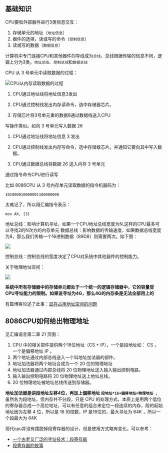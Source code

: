 ## 基础知识

CPU要和外部器件进行3类信息交互：

1. 存储单元的地址（`地址信息`）
2. 器件的选择，读或写的命令（`控制信息`）
3. 读或写的数据（`数据信息`）

计算机中专门连接CPU和其他器件的导线成为`总线`，总线根据传输的信息不同，逻辑上分为3类，`地址总线`、`控制总线`和`数据总线`

CPU 从 3 号单元中读取数据的过程：

![CPU从内存读取数据的过程](http://qiniu.liupzmin.com/cpu-read-data-from-memory.png)

1. CPU通过地址线将地址信息3发出

2. CPU通过控制线发出内存读命令，选中存储器芯片。

3. 存储芯片将3号单元重的数据8通过数据线送入CPU

写操作类似。如向 3 号单元写入数据 26

1. CPU通过地址线将地址信息 3 发出

2. CPU通过控制线发出内存写命令，选中存储器芯片。并通知它要向其中写入数据。

3. CPU通过数据总线将数据 26 送入内存 3 号单元

通过指令命令CPU进行读写

比如 8086CPU 从 3 号内存单元读取数据的指令机器码为：

`101000010000001100000000`

太难记了，所以用汇编指令表示：

`mov AX, [3]`

地址总线：影响计算机寻址，如果一个CPU地址总线宽度为N,这样的CPU最多可以寻找2的N次方的内存单元
数据总线：影响数据的传输速度，如果数据总线宽度为8，那么我们传输一个16进制数据（89D8）则需要两次。如下图：

![](http://qiniu.liupzmin.com/data-bus.png)

控制总线：控制总线的宽度决定了CPU对系统中其他器件的控制能力。

关于物理地址空间：

![](http://qiniu.liupzmin.com/physical-address-space.png)

**系统中所有存储器中的存储单元都处于一个统一的逻辑存储器中，它的容量受CPU寻址能力的限制。如果说寻址为4G，那么4G的内存条是无法全部用上的**

有篇博客论述了此事：[显存占用地址空间的问题](https://blog.csdn.net/vigour_lu/article/details/1966672)

## 8086CPU如何给出物理地址

见汇编语言第二章 21 页图：

1. CPU 中的相关部件提供两个16位地址（CS +  IP），一个是段地址如： CS ，一个是偏移地址 IP 。
2. 两个地址通过内部总线送入一个叫地址加法器的部件。
3. 地址加法器将两个地址合成为一个 20 位的物理地址
4. 地址加法器通过内部总线将 20 位物理地址送入输入输出控制电路。
5. 输入输出控制电路将 20 位物理地址送上地址总线。
6. 20 位物理地址被地址总线传送到存储器。


**地址加法器是讲段地址左移4位，再加上偏移地址 `段地址*16+偏移地址=物理地址 `**，虽然名为段地址，但内存并不分段，只是 CPU 的处理方式，本质上是用两个低位的寄存器合成一个高位地址，可以有任意的组合来定位一段连续的内存，段的起始地址因为左移 4 位，所以是 16 的倍数，IP 是16位的，最大寻址为 64K ，所以一个段最大为 64K

现代cpu并没有摆脱掉段寄存器的设计，但是使用方式略有变化，可以参考：
- [一个古老又广泛的寻址技术：段寄存器](https://zhuanlan.zhihu.com/p/69504370)
- [段寄存器的故事](https://www.cnblogs.com/johnnyflute/p/3564894.html)